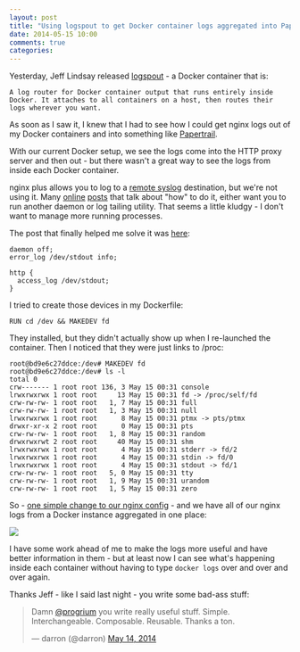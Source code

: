 ```yaml
---
layout: post
title: "Using logspout to get Docker container logs aggregated into Papertrail."
date: 2014-05-15 10:00
comments: true
categories:
---
```


Yesterday, Jeff Lindsay released [logspout](https://github.com/progrium/logspout) - a Docker container that is:

```
A log router for Docker container output that runs entirely inside Docker. It attaches to all containers on a host, then routes their logs wherever you want.
```

As soon as I saw it, I knew that I had to see how I could get nginx logs out of my Docker containers and into something like [Papertrail](https://papertrailapp.com).

With our current Docker setup, we see the logs come into the HTTP proxy server and then out - but there wasn't a great way to see the logs from inside each Docker container.

nginx plus allows you to log to a [remote syslog](http://nginx.org/en/docs/http/ngx_http_log_module.html) destination, but we're not using it. Many [online](http://stackoverflow.com/questions/22541333/have-nginx-access-log-and-error-log-log-to-stdout-and-stderr-of-master-process) [posts](http://tastehoneyco.com/blog/log-nginx-to-stdout-and-stderr-when-run/) that talk about "how" to do it, either want you to run another daemon or log tailing utility. That seems a little kludgy - I don't want to manage more running processes.

The post that finally helped me solve it was [here](http://stackoverflow.com/a/23328458/3325898):

```
daemon off;
error_log /dev/stdout info;

http {
  access_log /dev/stdout;
}
```

I tried to create those devices in my Dockerfile:

```
RUN cd /dev && MAKEDEV fd
```

They installed, but they didn't actually show up when I re-launched the container. Then I noticed that they were just links to /proc:

```
root@bd9e6c27ddce:/dev# MAKEDEV fd
root@bd9e6c27ddce:/dev# ls -l
total 0
crw------- 1 root root 136, 3 May 15 00:31 console
lrwxrwxrwx 1 root root     13 May 15 00:31 fd -> /proc/self/fd
crw-rw-rw- 1 root root   1, 7 May 15 00:31 full
crw-rw-rw- 1 root root   1, 3 May 15 00:31 null
lrwxrwxrwx 1 root root      8 May 15 00:31 ptmx -> pts/ptmx
drwxr-xr-x 2 root root      0 May 15 00:31 pts
crw-rw-rw- 1 root root   1, 8 May 15 00:31 random
drwxrwxrwt 2 root root     40 May 15 00:31 shm
lrwxrwxrwx 1 root root      4 May 15 00:31 stderr -> fd/2
lrwxrwxrwx 1 root root      4 May 15 00:31 stdin -> fd/0
lrwxrwxrwx 1 root root      4 May 15 00:31 stdout -> fd/1
crw-rw-rw- 1 root root   5, 0 May 15 00:31 tty
crw-rw-rw- 1 root root   1, 9 May 15 00:31 urandom
crw-rw-rw- 1 root root   1, 5 May 15 00:31 zero
```

So - [one simple change to our nginx config](https://github.com/octohost/harp-nginx/commit/530d75e47fbaf37ba9c88fc03e5792293df6087b) - and we have all of our nginx logs from a Docker instance aggregated in one place:

<a href="http://shared.froese.org/2014/0514183414.jpg"><img src="http://shared.froese.org/2014/0514183414small.jpg"></a>

I have some work ahead of me to make the logs more useful and have better information in them - but at least now I can see what's happening inside each container without having to type `docker logs` over and over and over again.

Thanks Jeff - like I said last night - you write some bad-ass stuff:

<blockquote class="twitter-tweet" lang="en"><p>Damn <a href="https://twitter.com/progrium">@progrium</a> you write really useful stuff. Simple. Interchangeable. Composable. Reusable. Thanks a ton.</p>&mdash; darron (@darron) <a href="https://twitter.com/darron/statuses/466442046631587841">May 14, 2014</a></blockquote>
<script async src="//platform.twitter.com/widgets.js" charset="utf-8"></script>
